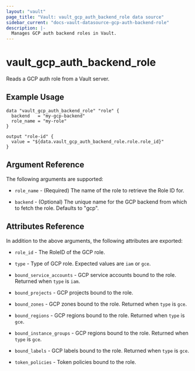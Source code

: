 ```yaml
---
layout: "vault"
page_title: "Vault: vault_gcp_auth_backend_role data source"
sidebar_current: "docs-vault-datasource-gcp-auth-backend-role"
description: |-
  Manages GCP auth backend roles in Vault.
---
```


# vault\_gcp\_auth\_backend\_role

Reads a GCP auth role from a Vault server.

## Example Usage

```hcl
data "vault_gcp_auth_backend_role" "role" {
  backend   = "my-gcp-backend"
  role_name = "my-role"
}

output "role-id" {
  value = "${data.vault_gcp_auth_backend_role.role.role_id}"
}
```

## Argument Reference

The following arguments are supported:

* `role_name` - (Required) The name of the role to retrieve the Role ID for.

* `backend` - (Optional) The unique name for the GCP backend from which to fetch the role. Defaults to "gcp".

## Attributes Reference

In addition to the above arguments, the following attributes are exported:

* `role_id` - The RoleID of the GCP role.

* `type` - Type of GCP role. Expected values are `iam` or `gce`.

* `bound_service_accounts` - GCP service accounts bound to the role. Returned when `type` is `iam`.

* `bound_projects` - GCP projects bound to the role.

* `bound_zones` - GCP zones bound to the role. Returned when `type` is `gce`.

* `bound_regions` - GCP regions bound to the role. Returned when `type` is `gce`.

* `bound_instance_groups` - GCP regions bound to the role. Returned when `type` is `gce`.

* `bound_labels` - GCP labels bound to the role. Returned when `type` is `gce`.

* `token_policies` - Token policies bound to the role.
